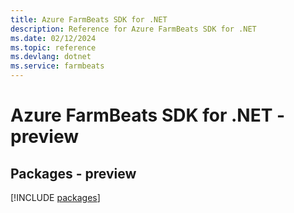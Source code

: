 ```yaml
---
title: Azure FarmBeats SDK for .NET
description: Reference for Azure FarmBeats SDK for .NET
ms.date: 02/12/2024
ms.topic: reference
ms.devlang: dotnet
ms.service: farmbeats
---
```

# Azure FarmBeats SDK for .NET - preview
## Packages - preview
[!INCLUDE [packages](farmbeats-index.md)]